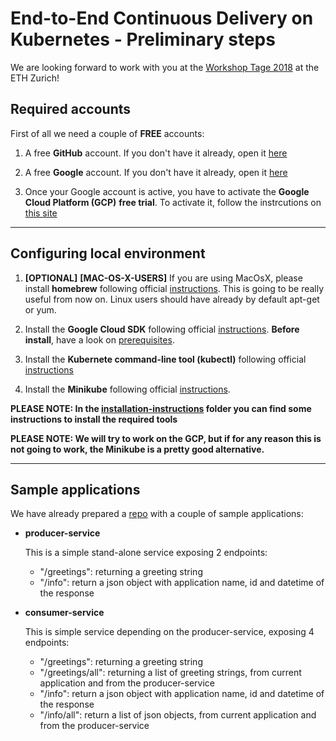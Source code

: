 
# End-to-End Continuous Delivery on Kubernetes - Preliminary steps

We are looking forward to work with you at the [Workshop Tage 2018][workshop-tage] at the ETH Zurich!

## Required accounts

First of all we need a couple of **FREE** accounts:

1. A free **GitHub** account. If you don't have it already, open it [here][github]

2. A free **Google** account. If you don't have it already, open it [here][google]

3. Once your Google account is active, you have to activate the **Google Cloud Platform (GCP)** **free trial**. To activate it, follow the instrcutions on [this site][gcp]

---

## Configuring local environment

1. **[OPTIONAL]** **[MAC-OS-X-USERS]** If you are using MacOsX, please install **homebrew** following official [instructions][brew]. This is going to be really useful from now on. Linux users should have already by default apt-get or yum.

2. Install the **Google Cloud SDK** following official [instructions][gcloud-sdk]. **Before install**, have a look on [prerequisites][gcloud-sdk-pre].

3. Install the **Kubernete command-line tool (kubectl)** following official [instructions][kubectl]

4. Install the **Minikube** following official [instructions][minikube].

**PLEASE NOTE: In the [installation-instructions][install-instruc] folder you can find some instructions to install the required tools**

**PLEASE NOTE: We will try to work on the GCP, but if for any reason this is not going to work, the Minikube is a pretty good alternative.**

---

## Sample applications

We have already prepared a [repo][k8s-jx-workshop] with a couple of sample applications:

* **producer-service**

	This is a simple stand-alone service exposing 2 endpoints:
	* "/greetings": returning a greeting string
	* "/info": return a json object with application name, id and datetime of the response

* **consumer-service**

	This is simple service depending on the producer-service, exposing 4 endpoints:
	* "/greetings": returning a greeting string
	* "/greetings/all": returning a list of greeting strings, from current application and from the producer-service
	* "/info": return a json object with application name, id and datetime of the response
	* "/info/all": return a list of json objects, from current application and from the producer-service



<!-- Referenced links -->
[workshop-tage]: https://workshoptage.ch/workshops/2018/end-to-end-continuous-delivery-on-kubernetes/ "WorkshopTage"
[github]: https://github.com/join "GitHub"
[google]: https://accounts.google.com/signup/v2/webcreateaccount?continue=https%3A%2F%2Fwww.google.com%2F%3Fgws_rd%3Dssl&hl=en&flowName=GlifWebSignIn&flowEntry=SignUp "Google"
[gcp]: https://console.cloud.google.com/freetrial?_ga=2.75722837.-1917212227.1535443408 "Google Cloud Platform"
[brew]: https://brew.sh/ "brew"
[gcloud-sdk-pre]: https://cloud.google.com/sdk/install "Google Cloud SDK Prerequisites"
[gcloud-sdk]: https://cloud.google.com/sdk/docs/downloads-interactive "Google Cloud SDK"
[kubectl]: https://kubernetes.io/docs/tasks/tools/install-kubectl/ "Kubectl"
[minikube]: https://github.com/kubernetes/minikube/releases "Minikube"
[virtualbox]: https://www.virtualbox.org/wiki/Downloads "VirtualBox"
[jx]: https://jenkins-x.io/ "JenkinsX"
[install-instruc]: https://github.com/Solidarchitectures/k8s-jx-workshop/tree/master/installation-instructions "Installation instructions"
[k8s-jx-workshop]: https://github.com/Solidarchitectures/k8s-jx-workshop "k8s-jx-workshop"

